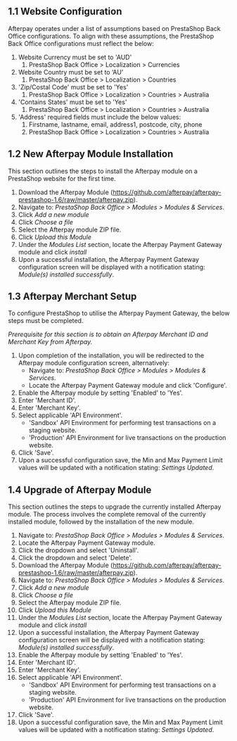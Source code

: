 <h2> 1.1 Website Configuration </h2>
<p>
	Afterpay operates under a list of assumptions based on PrestaShop Back Office configurations. To align with these assumptions, the PrestaShop Back Office configurations must reflect the below:
</p>

<ol>
	<li> 
		Website Currency must be set to 'AUD'
		<ol>
			<li>PrestaShop Back Office > Localization > Currencies</li>
		</ol>
	</li>
	<li> 
		Website Country must be set to ‘AU’
		<ol>
			<li>PrestaShop Back Office > Localization > Countries</li>
		</ol>
	</li>
	<li> 
		'Zip/Costal Code' must be set to 'Yes'
		<ol>
			<li>PrestaShop Back Office > Localization > Countries > Australia</li>
		</ol>
	</li>
	<li> 
		'Contains States' must be set to 'Yes'
		<ol>
			<li>PrestaShop Back Office > Localization > Countries > Australia</li>
		</ol>
	</li>
	<li> 
		'Address' required fields must include the below values:
		<ol>
			<li>Firstname, lastname, email, address1, postcode, city, phone</li>
			<li>PrestaShop Back Office > Localization > Countries > Australia</li>
		</ol>
	</li>
</ol>


<h2> 1.2 New Afterpay Module Installation </h2>
<p>This section outlines the steps to install the Afterpay module on a PrestaShop website for the first time.</p>

<ol>
	<li> Download the Afterpay Module (<a href="https://github.com/afterpay/afterpay-prestashop-1.6/raw/master/afterpay.zip">https://github.com/afterpay/afterpay-prestashop-1.6/raw/master/afterpay.zip</a>). </li>
	<li> Navigate to: <em>PrestaShop Back Office > Modules > Modules & Services</em>.</li>
	<li> Click <em>Add a new module</em> </li>
	<li> Click <em>Choose a file</em> </li>
	<li> Select the Afterpay module ZIP file. </li>
	<li> Click <em>Upload this Module</em> </li>
	<li> Under the <em>Modules List</em> section, locate the Afterpay Payment Gateway module and click <em>install</em> </li>
	<li> Upon a successful installation, the Afterpay Payment Gateway configuration screen will be displayed with a notification stating: <em>Module(s) installed successfully</em>. </li>
</ol>

<h2> 1.3 Afterpay Merchant Setup </h2>
<p> To configure PrestaShop to utilise the Afterpay Payment Gateway, the below steps must be completed. </p>
<p> <em>Prerequisite for this section is to obtain an Afterpay Merchant ID and Merchant Key from Afterpay.</em> </p>

<ol>
	<li> 
		Upon completion of the installation, you will be redirected to the Afterpay module configuration screen, alternatively:
		<ul>
			<li>Navigate to: <em>PrestaShop Back Office > Modules > Modules & Services</em>.</li>
			<li>Locate the Afterpay Payment Gateway module and click 'Configure'.</li>
		</ul>
	</li>
	<li> Enable the Afterpay module by setting 'Enabled' to 'Yes'. </li>
	<li> Enter 'Merchant ID'. </li>
	<li> Enter 'Merchant Key'. </li>
	<li> 
		Select applicable 'API Environment'.
		<ul>
			<li>'Sandbox' API Environment for performing test transactions on a staging website.</li>
			<li>'Production' API Environment for live transactions on the production website.</li>
		</ul>
	</li>
	<li> Click 'Save'. </li>
	<li> Upon a successful configuration save, the Min and Max Payment Limit values will be updated with a notification stating: <em>Settings Updated</em>. </li>
</ol>

<h2> 1.4 Upgrade of Afterpay Module </h2>
<p> 
	This section outlines the steps to upgrade the currently installed Afterpay module. The process involves the complete removal of the currently installed module, followed by the installation of the new module.
</p>

<ol>
	<li>Navigate to: <em>PrestaShop Back Office > Modules > Modules & Services</em>.</li>
	<li>Locate the Afterpay Payment Gateway module.</li>
	<li>Click the dropdown and select 'Uninstall'.</li>
	<li>Click the dropdown and select 'Delete'.</li>
	<li> Download the Afterpay Module (<a href="https://github.com/afterpay/afterpay-prestashop-1.6/raw/master/afterpay.zip">https://github.com/afterpay/afterpay-prestashop-1.6/raw/master/afterpay.zip</a>). </li>
	<li> Navigate to: <em>PrestaShop Back Office > Modules > Modules & Services</em>.</li>
	<li> Click <em>Add a new module</em> </li>
	<li> Click <em>Choose a file</em> </li>
	<li> Select the Afterpay module ZIP file. </li>
	<li> Click <em>Upload this Module</em> </li>
	<li> Under the <em>Modules List</em> section, locate the Afterpay Payment Gateway module and click <em>install</em> </li>
	<li> Upon a successful installation, the Afterpay Payment Gateway configuration screen will be displayed with a notification stating: <em>Module(s) installed successfully</em>. </li>
	<li> Enable the Afterpay module by setting 'Enabled' to 'Yes'. </li>
	<li> Enter 'Merchant ID'. </li>
	<li> Enter 'Merchant Key'. </li>
	<li> 
		Select applicable 'API Environment'.
		<ul>
			<li>'Sandbox' API Environment for performing test transactions on a staging website.</li>
			<li>'Production' API Environment for live transactions on the production website.</li>
		</ul>
	</li>
	<li> Click 'Save'. </li>
	<li> Upon a successful configuration save, the Min and Max Payment Limit values will be updated with a notification stating: <em>Settings Updated</em>. </li>
</ol>